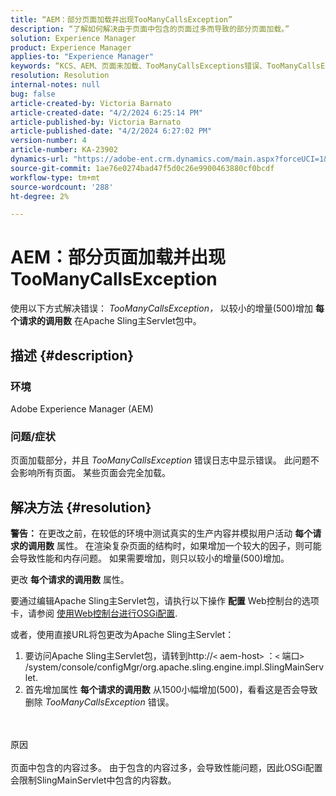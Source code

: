 ```yaml
---
title: “AEM：部分页面加载并出现TooManyCallsException”
description: “了解如何解决由于页面中包含的页面过多而导致的部分页面加载。”
solution: Experience Manager
product: Experience Manager
applies-to: "Experience Manager"
keywords: “KCS、AEM、页面未加载、TooManyCallsExceptions错误、TooManyCallsExceptions、Adobe Experience Manager、疑难解答、Experience Manager”
resolution: Resolution
internal-notes: null
bug: false
article-created-by: Victoria Barnato
article-created-date: "4/2/2024 6:25:14 PM"
article-published-by: Victoria Barnato
article-published-date: "4/2/2024 6:27:02 PM"
version-number: 4
article-number: KA-23902
dynamics-url: "https://adobe-ent.crm.dynamics.com/main.aspx?forceUCI=1&pagetype=entityrecord&etn=knowledgearticle&id=10e48552-1ef1-ee11-904b-6045bd04ed02"
source-git-commit: 1ae76e0274bad47f5d0c26e9900463880cf0bcdf
workflow-type: tm+mt
source-wordcount: '288'
ht-degree: 2%

---
```


# AEM：部分页面加载并出现TooManyCallsException


使用以下方式解决错误： *TooManyCallsException，* 以较小的增量(500)增加 <b>每个请求的调用数</b> 在Apache Sling主Servlet包中。

## 描述 {#description}


### 环境

Adobe Experience Manager (AEM)

### 问题/症状

页面加载部分，并且 *TooManyCallsException* 错误日志中显示错误。 此问题不会影响所有页面。 某些页面会完全加载。


## 解决方法 {#resolution}


<b>警告： </b>在更改之前，在较低的环境中测试真实的生产内容并模拟用户活动 <b>每个请求的调用数</b> 属性。 在渲染复杂页面的结构时，如果增加一个较大的因子，则可能会导致性能和内存问题。 如果需要增加，则只以较小的增量(500)增加。 

更改 <b>每个请求的调用数</b> 属性。

要通过编辑Apache Sling主Servlet包，请执行以下操作 <b>配置</b> Web控制台的选项卡，请参阅 [使用Web控制台进行OSGi配置](https://experienceleague.adobe.com/en/docs/experience-manager-65/content/implementing/deploying/configuring/configuring-osgi#osgi-configuration-with-the-web-console).

或者，使用直接URL将包更改为Apache Sling主Servlet：

1. 要访问Apache Sling主Servlet包，请转到http://`<` aem-host`>` ：`<` 端口`>` /system/console/configMgr/org.apache.sling.engine.impl.SlingMainServlet.
2. 首先增加属性 <b>每个请求的调用数</b> 从1500小幅增加(500)，看看这是否会导致删除 *TooManyCallsException* 错误。

<br><br>原因<br><br>
页面中包含的内容过多。 由于包含的内容过多，会导致性能问题，因此OSGi配置会限制SlingMainServlet中包含的内容数。

